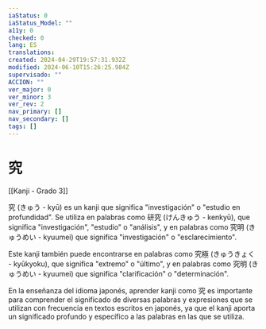 ```yaml
---
iaStatus: 0
iaStatus_Model: ""
a11y: 0
checked: 0
lang: ES
translations: 
created: 2024-04-29T19:57:31.932Z
modified: 2024-06-10T15:26:25.984Z
supervisado: ""
ACCION: ""
ver_major: 0
ver_minor: 3
ver_rev: 2
nav_primary: []
nav_secondary: []
tags: []
---
```

# 究

[[Kanji - Grado 3]]

究 (きゅう - kyū) es un kanji que significa "investigación" o "estudio en profundidad". Se utiliza en palabras como 研究 (けんきゅう - kenkyū), que significa "investigación", "estudio" o "análisis", y en palabras como 究明 (きゅうめい - kyuumei) que significa "investigación" o "esclarecimiento".

Este kanji también puede encontrarse en palabras como 究極 (きゅうきょく - kyūkyoku), que significa "extremo" o "último", y en palabras como 究明 (きゅうめい - kyuumei) que significa "clarificación" o "determinación".

En la enseñanza del idioma japonés, aprender kanji como 究 es importante para comprender el significado de diversas palabras y expresiones que se utilizan con frecuencia en textos escritos en japonés, ya que el kanji aporta un significado profundo y específico a las palabras en las que se utiliza.
